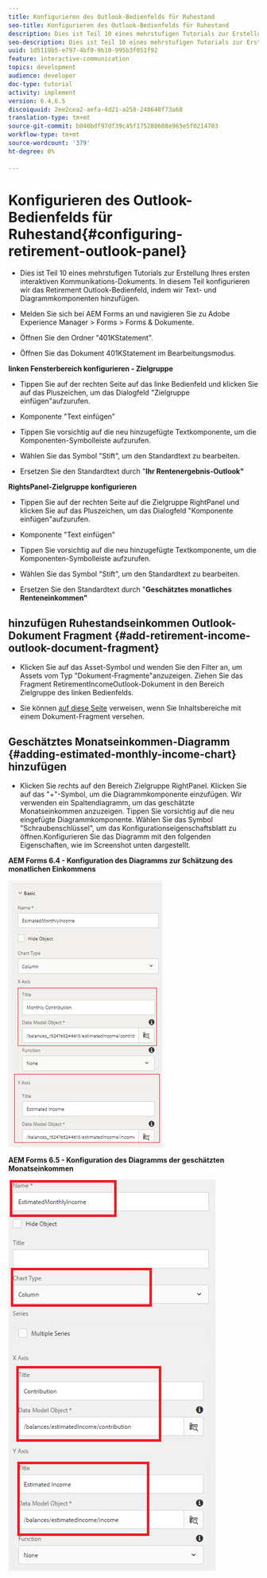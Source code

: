 ```yaml
---
title: Konfigurieren des Outlook-Bedienfelds für Ruhestand
seo-title: Konfigurieren des Outlook-Bedienfelds für Ruhestand
description: Dies ist Teil 10 eines mehrstufigen Tutorials zur Erstellung Ihres ersten interaktiven Kommunikations-Dokuments. In diesem Teil konfigurieren wir das Retirement Outlook-Bedienfeld, indem wir Text- und Diagrammkomponenten hinzufügen.
seo-description: Dies ist Teil 10 eines mehrstufigen Tutorials zur Erstellung Ihres ersten interaktiven Kommunikations-Dokuments. In diesem Teil konfigurieren wir das Retirement Outlook-Bedienfeld, indem wir Text- und Diagrammkomponenten hinzufügen.
uuid: 1d5119b5-e797-4bf0-9b10-995b3f051f92
feature: interactive-communication
topics: development
audience: developer
doc-type: tutorial
activity: implement
version: 6.4,6.5
discoiquuid: 2ee2cea2-aefa-4d21-a258-248648f73a68
translation-type: tm+mt
source-git-commit: b040bdf97df39c45f175288608e965e5f0214703
workflow-type: tm+mt
source-wordcount: '379'
ht-degree: 0%

---
```



# Konfigurieren des Outlook-Bedienfelds für Ruhestand{#configuring-retirement-outlook-panel}

* Dies ist Teil 10 eines mehrstufigen Tutorials zur Erstellung Ihres ersten interaktiven Kommunikations-Dokuments. In diesem Teil konfigurieren wir das Retirement Outlook-Bedienfeld, indem wir Text- und Diagrammkomponenten hinzufügen.

* Melden Sie sich bei AEM Forms an und navigieren Sie zu Adobe Experience Manager > Forms > Forms &amp; Dokumente.

* Öffnen Sie den Ordner &quot;401KStatement&quot;.

* Öffnen Sie das Dokument 401KStatement im Bearbeitungsmodus.

**linken Fensterbereich konfigurieren - Zielgruppe**

* Tippen Sie auf der rechten Seite auf das linke Bedienfeld und klicken Sie auf das Pluszeichen, um das Dialogfeld &quot;Zielgruppe einfügen&quot;aufzurufen.

* Komponente &quot;Text einfügen&quot;

* Tippen Sie vorsichtig auf die neu hinzugefügte Textkomponente, um die Komponenten-Symbolleiste aufzurufen.

* Wählen Sie das Symbol &quot;Stift&quot;, um den Standardtext zu bearbeiten.

* Ersetzen Sie den Standardtext durch &quot;**Ihr Rentenergebnis-Outlook&quot;**

**RightsPanel-Zielgruppe konfigurieren**

* Tippen Sie auf der rechten Seite auf die Zielgruppe RightPanel und klicken Sie auf das Pluszeichen, um das Dialogfeld &quot;Komponente einfügen&quot;aufzurufen.

* Komponente &quot;Text einfügen&quot;

* Tippen Sie vorsichtig auf die neu hinzugefügte Textkomponente, um die Komponenten-Symbolleiste aufzurufen.

* Wählen Sie das Symbol &quot;Stift&quot;, um den Standardtext zu bearbeiten.

* Ersetzen Sie den Standardtext durch &quot;**Geschätztes monatliches Renteneinkommen&quot;**

## hinzufügen Ruhestandseinkommen Outlook-Dokument Fragment {#add-retirement-income-outlook-document-fragment}

* Klicken Sie auf das Asset-Symbol und wenden Sie den Filter an, um Assets vom Typ &quot;Dokument-Fragmente&quot;anzuzeigen. Ziehen Sie das Fragment RetirementIncomeOutlook-Dokument in den Bereich Zielgruppe des linken Bedienfelds.

* Sie können [auf diese Seite](https://helpx.adobe.com/experience-manager/kt/forms/using/interactive-communication-web-channel-aem-forms/9.html) verweisen, wenn Sie Inhaltsbereiche mit einem Dokument-Fragment versehen.

## Geschätztes Monatseinkommen-Diagramm {#adding-estimated-monthly-income-chart} hinzufügen

* Klicken Sie rechts auf den Bereich Zielgruppe RightPanel. Klicken Sie auf das &quot;+&quot;-Symbol, um die Diagrammkomponente einzufügen. Wir verwenden ein Spaltendiagramm, um das geschätzte Monatseinkommen anzuzeigen. Tippen Sie vorsichtig auf die neu eingefügte Diagrammkomponente. Wählen Sie das Symbol &quot;Schraubenschlüssel&quot;, um das Konfigurationseigenschaftsblatt zu öffnen.Konfigurieren Sie das Diagramm mit den folgenden Eigenschaften, wie im Screenshot unten dargestellt.

**AEM Forms 6.4 - Konfiguration des Diagramms zur Schätzung des monatlichen Einkommens**

![form64](assets/estimatedmonthlyincomechart.png)

**AEM Forms 6.5 - Konfiguration des Diagramms der geschätzten Monatseinkommen**

![forms65](assets/estimatedmonthlyincomechart65.PNG)




